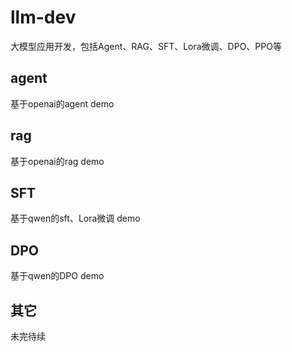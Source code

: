 # llm-dev

大模型应用开发，包括Agent、RAG、SFT、Lora微调、DPO、PPO等

## agent

基于openai的agent demo

## rag

基于openai的rag demo

## SFT

基于qwen的sft、Lora微调 demo

## DPO

基于qwen的DPO demo

## 其它
未完待续
